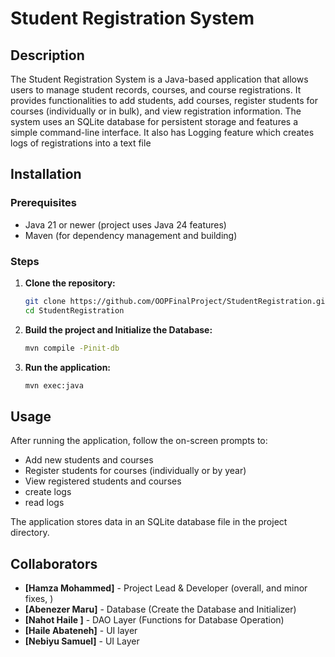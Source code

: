 # Student Registration System

## Description

The Student Registration System is a Java-based application that allows users to manage student records, courses, and course registrations. It provides functionalities to add students, add courses, register students for courses (individually or in bulk), and view registration information. The system uses an SQLite database for persistent storage and features a simple command-line interface.
It also has Logging feature which creates logs of registrations into a text file

## Installation

### Prerequisites

- Java 21 or newer (project uses Java 24 features)
- Maven (for dependency management and building)

### Steps

1. **Clone the repository:**
   ```bash
   git clone https://github.com/OOPFinalProject/StudentRegistration.git
   cd StudentRegistration
   ```

2. **Build the project and Initialize the Database:**
   ```bash
   mvn compile -Pinit-db
   ```

3. **Run the application:**
   ```bash
   mvn exec:java
   ```

## Usage

After running the application, follow the on-screen prompts to:

- Add new students and courses
- Register students for courses (individually or by year)
- View registered students and courses
- create logs
- read logs

The application stores data in an SQLite database file in the project directory.

## Collaborators

- **[Hamza Mohammed]** - Project Lead & Developer (overall, and minor fixes, )
- **[Abenezer Maru]** - Database (Create the Database and Initializer)
- **[Nahot Haile ]** - DAO Layer (Functions for Database Operation)
- **[Haile Abateneh]** - UI layer 
- **[Nebiyu Samuel]** - UI Layer


